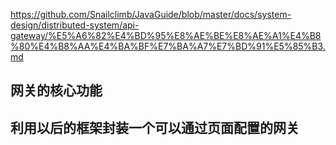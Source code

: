 https://github.com/Snailclimb/JavaGuide/blob/master/docs/system-design/distributed-system/api-gateway/%E5%A6%82%E4%BD%95%E8%AE%BE%E8%AE%A1%E4%B8%80%E4%B8%AA%E4%BA%BF%E7%BA%A7%E7%BD%91%E5%85%B3.md

## 网关的核心功能
## 利用以后的框架封装一个可以通过页面配置的网关

